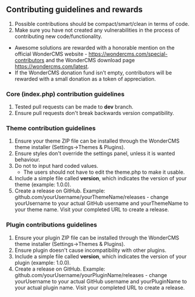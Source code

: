 ## Contributing guidelines and rewards
1. Possible contributions should be compact/smart/clean in terms of code.
2. Make sure you have not created any vulnerabilities in the process of contributing new code/functionality.
- Awesome solutions are rewarded with a honorable mention on the official WonderCMS website - https://wondercms.com/special-contributors and the WonderCMS download page https://wondercms.com/latest.
- If the WonderCMS donation fund isn't empty, contributors will be rewarded with a small donation as a token of appreciation.

### Core (index.php) contribution guidelines
1. Tested pull requests can be made to **dev** branch.
2. Ensure pull requests don't break backwards version compatibility.

### Theme contribution guidelines
1. Ensure your theme ZIP file can be installed through the WonderCMS theme installer (Settings->Themes & Plugins).
2. Ensure styles don't override the settings panel, unless it is wanted behaviour.
3. Do not to input hard coded values.
   - The users should not have to edit the theme.php to make it usable.
4. Include a simple file called **version**, which indicates the version of your theme (example: 1.0.0).
5. Create a release on GitHub. Example: github.com/yourUsername/yourThemeName/releases - change yourUsername to your actual GitHub username and yourThemeName to your theme name. Visit your completed URL to create a release.

### Plugin contributions guidelines
1. Ensure your plugin ZIP file can be installed through the WonderCMS theme installer (Settings->Themes & Plugins).
2. Ensure plugin doesn't cause incompatibility with other plugins.
3. Include a simple file called **version**, which indicates the version of your plugin (example: 1.0.0).
5. Create a release on GitHub. Example: github.com/yourUsername/yourPluginName/releases - change yourUsername to your actual GitHub username and yourPluginName to your actual plugin name. Visit your completed URL to create a release.

